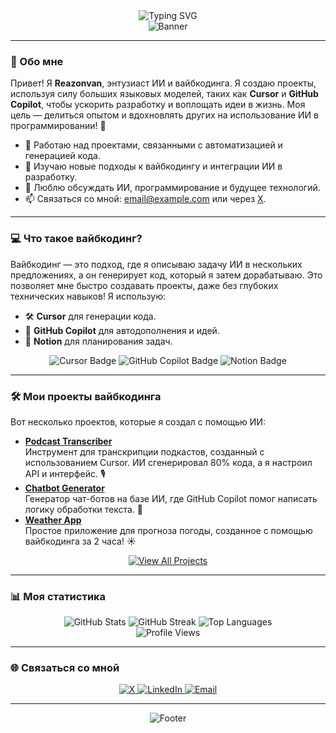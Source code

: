 <div align="center">
  <img src="https://readme-typing-svg.herokuapp.com?font=Fira+Code&size=30&pause=1000&color=00FF00&center=true&vCenter=true&width=500&lines=Привет!+Я+Reazonvan👋;Энтузиаст+ИИ+и+вайбкодинга" alt="Typing SVG" />
</div>

<div align="center">
  <img src="https://capsule-render.vercel.app/api?type=waving&color=gradient&height=200&section=header&text=Добро+пожаловать+в+мой+мир+вайбкодинга!&fontSize=30&animation=fadeIn" alt="Banner" />
</div>

---

### 🌟 Обо мне  
Привет! Я **Reazonvan**, энтузиаст ИИ и вайбкодинга. Я создаю проекты, используя силу больших языковых моделей, таких как **Cursor** и **GitHub Copilot**, чтобы ускорить разработку и воплощать идеи в жизнь. Моя цель — делиться опытом и вдохновлять других на использование ИИ в программировании! 🚀  

- 🔭 Работаю над проектами, связанными с автоматизацией и генерацией кода.  
- 🌱 Изучаю новые подходы к вайбкодингу и интеграции ИИ в разработку.  
- 💬 Люблю обсуждать ИИ, программирование и будущее технологий.  
- 📫 Связаться со мной: [email@example.com](mailto:email@example.com) или через [X](https://x.com/yourusername).  

---

### 💻 Что такое вайбкодинг?  
Вайбкодинг — это подход, где я описываю задачу ИИ в нескольких предложениях, а он генерирует код, который я затем дорабатываю. Это позволяет мне быстро создавать проекты, даже без глубоких технических навыков! Я использую:  
- 🛠️ **Cursor** для генерации кода.  
- 🤖 **GitHub Copilot** для автодополнения и идей.  
- 📝 **Notion** для планирования задач.  

<div align="center">
  <img src="https://img.shields.io/badge/Использую-Cursor-00FF00?style=flat-square&logo=cursor" alt="Cursor Badge" />
  <img src="https://img.shields.io/badge/Использую-GitHub%20Copilot-FF4500?style=flat-square&logo=github" alt="GitHub Copilot Badge" />
  <img src="https://img.shields.io/badge/Планирую-Notion-FFFFFF?style=flat-square&logo=notion" alt="Notion Badge" />
</div>

---

### 🛠️ Мои проекты вайбкодинга  
Вот несколько проектов, которые я создал с помощью ИИ:  
- **[Podcast Transcriber](https://github.com/reazonvan/podcast-transcriber)**  
  Инструмент для транскрипции подкастов, созданный с использованием Cursor. ИИ сгенерировал 80% кода, а я настроил API и интерфейс. 🎙️  
- **[Chatbot Generator](https://github.com/reazonvan/chatbot-generator)**  
  Генератор чат-ботов на базе ИИ, где GitHub Copilot помог написать логику обработки текста. 🤖  
- **[Weather App](https://github.com/reazonvan/weather-app)**  
  Простое приложение для прогноза погоды, созданное с помощью вайбкодинга за 2 часа! ☀️  

<div align="center">
  <a href="https://github.com/reazonvan?tab=repositories">
    <img src="https://img.shields.io/badge/Посмотреть%20все%20проекты-Посмотреть-blue?style=for-the-badge" alt="View All Projects" />
  </a>
</div>

---

### 📊 Моя статистика  
<div align="center">
  <img src="https://github-readme-stats.vercel.app/api?username=reazonvan&show_icons=true&theme=radical" alt="GitHub Stats" />
  <img src="https://github-readme-streak-stats.herokuapp.com/?user=reazonvan&theme=radical" alt="GitHub Streak" />
  <img src="https://github-readme-stats.vercel.app/api/top-langs/?username=reazonvan&layout=compact&theme=radical" alt="Top Languages" />
</div>

<div align="center">
  <img src="https://komarev.com/ghpvc/?username=reazonvan&color=green" alt="Profile Views" />
</div>

---

### 🌐 Связаться со мной  
<div align="center">
  <a href="https://x.com/yourusername">
    <img src="https://img.shields.io/badge/X-000000?style=flat-square&logo=x&logoColor=white" alt="X" />
  </a>
  <a href="https://linkedin.com/in/yourusername">
    <img src="https://img.shields.io/badge/LinkedIn-0077B5?style=flat-square&logo=linkedin&logoColor=white" alt="LinkedIn" />
  </a>
  <a href="mailto:email@example.com">
    <img src="https://img.shields.io/badge/Email-D14836?style=flat-square&logo=gmail&logoColor=white" alt="Email" />
  </a>
</div>

---

<div align="center">
  <img src="https://capsule-render.vercel.app/api?type=waving&color=gradient&height=100&section=footer" alt="Footer" />
</div>
